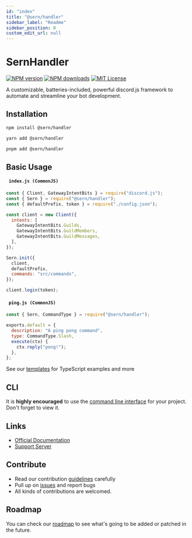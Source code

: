 ```yaml
---
id: "index"
title: "@sern/handler"
sidebar_label: "Readme"
sidebar_position: 0
custom_edit_url: null
---
```


# SernHandler

<a href="https://www.npmjs.com/package/@sern/handler"><img src="https://img.shields.io/npm/v/@sern/handler?maxAge=3600" alt="NPM version" /></a>
<a href="https://www.npmjs.com/package/@sern/handler"><img src="https://img.shields.io/npm/dt/@sern/handler?maxAge=3600" alt="NPM downloads" /></a>
<a href="https://opensource.org/licenses/MIT"><img src="https://img.shields.io/badge/License-MIT-blavk.svg" alt="MIT License" /></a>

A customizable, batteries-included, powerful discord.js framework to automate and streamline your bot development.

## Installation

```sh
npm install @sern/handler
```

```sh
yarn add @sern/handler
```

```sh
pnpm add @sern/handler
```

## Basic Usage

#### ` index.js (CommonJS)`

```js
const { Client, GatewayIntentBits } = require("discord.js");
const { Sern } = require("@sern/handler");
const { defaultPrefix, token } = require("./config.json");

const client = new Client({
  intents: [
    GatewayIntentBits.Guilds,
    GatewayIntentBits.GuildMembers,
    GatewayIntentBits.GuildMessages,
  ],
});

Sern.init({
  client,
  defaultPrefix,
  commands: "src/commands",
});

client.login(token);
```

#### ` ping.js (CommonJS)`

```js
const { Sern, CommandType } = require("@sern/handler");

exports.default = {
  description: "A ping pong command",
  type: CommandType.Slash,
  execute(ctx) {
    ctx.reply("pong!");
  },
};
```

See our [templates](https://github.com/sern-handler/templates) for TypeScript examples and more

## CLI

It is **highly encouraged** to use the [command line interface](https://github.com/sern-handler/cli) for your project. Don't forget to view it.

## Links

- [Official Documentation](https://sern-handler.js.org)
- [Support Server](https://discord.com/invite/mmyCTnYtbF)

## Contribute

- Read our contribution [guidelines](https://github.com/sern-handler/handler) carefully
- Pull up on [issues](https://github.com/sern-handler/handler/issues) and report bugs
- All kinds of contributions are welcomed.

## Roadmap

You can check our [roadmap](https://github.com/sern-handler/roadmap) to see what's going to be added or patched in the future.
